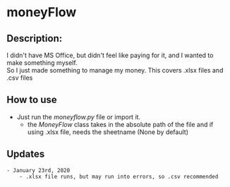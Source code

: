 # moneyFlow

## Description: 
I didn't have MS Office, but didn't feel like paying for it, and I wanted to make something myself.<br/>
So I just made something to manage my money. This covers .xlsx files and .csv files<br/>

## How to use
- Just run the _moneyflow.py_ file or import it.
	- the _MoneyFlow_ class takes in the absolute path of the file and if using .xlsx file, needs the sheetname (None by default)

## Updates
    - January 23rd, 2020
	    - .xlsx file runs, but may run into errors, so .csv recommended
